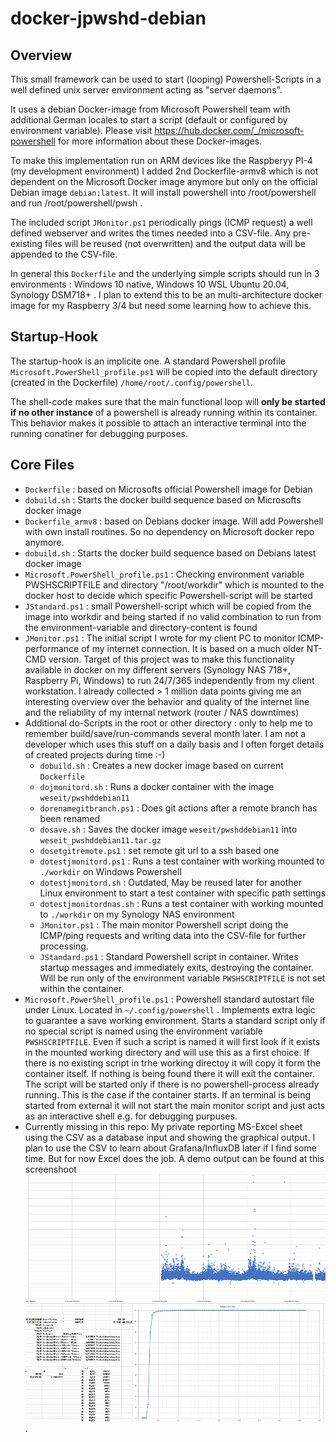 # docker-jpwshd-debian

## Overview

This small framework can be used to start (looping) Powershell-Scripts in a well defined unix server environment acting as "server daemons".

It uses a debian Docker-image from Microsoft Powershell team with additional German locales to start a script (default or configured by environment variable). Please visit <https://hub.docker.com/_/microsoft-powershell> for more information about these Docker-images.

To make this implementation run on ARM devices like the Raspberyy PI-4 (my development environment) I added 2nd Dockerfile-armv8 which is not dependent on the Microsoft Docker image anymore but only on the official Debian image `debian:latest`. It will install powershell into /root/powershell and run /root/powershell/pwsh .

The included script `JMonitor.ps1` periodically pings (ICMP request) a well defined webserver and writes the times needed into a CSV-file. Any pre-existing files will be reused (not overwritten) and the output data will be appended to the CSV-file.


In general this `Dockerfile` and the underlying simple scripts should run in 3 environments : Windows 10 native, Windows 10 WSL Ubuntu 20.04, Synology DSM718+ . I plan to extend this to be an multi-architecture docker image for my Raspberry 3/4 but need some learning how to achieve this.

## Startup-Hook

The startup-hook is an implicite one. A standard Powershell profile `Microsoft.PowerShell_profile.ps1` will be copied into the default directory (created in the Dockerfile) `/home/root/.config/powershell`.

The shell-code makes sure that the main functional loop will **only be started if no other instance** of a powershell is already running within its container. This behavior makes it possible to attach an interactive terminal into the running conatiner for debugging purposes.

## Core Files

* `Dockerfile` : based on Microsofts official Powershell image for Debian
* `dobuild.sh` : Starts the docker build sequence based on Microsofts docker image
* `Dockerfile_armv8` : based on Debians docker image. Will add Powershell with own install routines. So no dependency on Microsoft docker repo anymore.
* `dobuild.sh` : Starts the docker build sequence based on Debians latest docker image
* `Microsoft.PowerShell_profile.ps1` : Checking environment variable PWSHSCRIPTFILE and directory "/root/workdir" which is mounted to the docker host to decide which specific Powershell-script will be started
* `JStandard.ps1` : small Powershell-script which will be copied from the image into workdir and being started if no valid combination to run from the environment-variable and directory-content is found
* `JMonitor.ps1` : The initial script I wrote for my client PC to monitor ICMP-performance of my internet connection. It is based on a much older NT-CMD version. Target of this project was to make this functionality  available in docker on my different servers (Synology NAS 718+, Raspberry Pi, Windows) to run 24/7/365 independently from my client workstation. I already collected > 1 million data points giving me an interesting overview over the behavior and quality of the internet line and the reliability of my internal network (router / NAS downtimes)
* Additional do-Scripts in the root or other directory : only to help me to remember build/save/run-commands several month later. I am not a developer which uses this stuff on a daily basis and I often forget details of created projects during time :-)
  * `dobuild.sh` : Creates a new docker image based on current `Dockerfile`
  * `dojmonitord.sh` : Runs a docker container with the image `weseit/pwshddebian11`
  * `dorenamegitbranch.ps1` : Does git actions after a remote branch has been renamed
  * `dosave.sh` : Saves the docker image `weseit/pwshddebian11` into `weseit_pwshddebian11.tar.gz`
  * `dosetgitremote.ps1` : set remote git url to a ssh based one
  * `dotestjmonitord.ps1` : Runs a test container with working mounted to `./workdir` on Windows Powershell
  * `dotestjmonitord.sh` : Outdated, May be reused later for another Linux environment to start a test container with specific path settings
  * `dotestjmonitordnas.sh` : Runs a test container with working mounted to `./workdir` on my Synology NAS environment
  * `JMonitor.ps1` : The main monitor Powershell script doing the ICMP/ping requests and writing data into the CSV-file for further processing.
  * `JStandard.ps1` : Standard Powershell script in container. Writes startup messages and immediately exits, destroying the container. Will be run only of the environment variable `PWSHSCRIPTFILE` is not set within the container.
* `Microsoft.PowerShell_profile.ps1` : Powershell standard autostart file under Linux. Located in `~/.config/powershell` . Implements extra logic to guarantee a save working environment. Starts a standard script only if no special script is named using the environment variable `PWSHSCRIPTFILE`. Even if such a script is named it will first look if it exists in the mounted working directory and will use this as a first choice. If there is no existing script in trhe working directoy it will copy it form the container itself. If nothing is being found there it will exit the container. The script will be started only if there is no powershell-process already running. This is the case if the container starts. If an terminal is being started from external it will not start the main monitor script and just acts as an interactive shell e.g. for debugging purpuses.
* Currently missing in this repo: My private reporting MS-Excel sheet using the CSV as a database input and showing the graphical output. I plan to use the CSV to learn about Grafana/InfluxDB later if I find some time. But for now Excel does the job. A demo output can be found at this screenshoot ![screenshootExcel1](JMonitorExcelSnapshoot.png).
